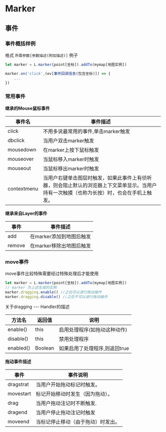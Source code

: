 # Marker
## 事件
### 事件概括样例
格式
`所需参数[参数描述(附加描述)]`
例子
```js
let marker = L.marker(point[坐标]).addTo(mymap[地图实例])

marker.on('click',(ev[事件回调信息(包含坐标)]) => {
	...
})
```



### 常用事件

**继承的Mouse鼠标事件**

| 事件名      | 事件描述                                                     |
| ----------- | ------------------------------------------------------------ |
| click       | 不用多说最常用的事件,单击marker触发                          |
| dbclick     | 当用户双击marker触发                                         |
| mousedown   | 在marker上按下鼠标触发                                       |
| mouseover   | 当鼠标移入marker时触发                                       |
| mouseout    | 当鼠标移出marker时触发                                       |
| contextmenu | 当用户右键单击图层时触发，如果此事件上有侦听器，则会阻止默认的浏览器上下文菜单显示。当用户持有一次触摸（也称为长按）时，也会在手机上触发。 |

**继承来自Layer的事件**

| 事件   | 事件描述                 |
| ------ | ------------------------ |
| add    | 在marker添加到地图后触发 |
| remove | 在marker移除出地图后触发 |



### move事件

move事件比较特殊需要经过特殊处理后才能使用

```js
let marker = L.marker(point[坐标]).addTo(mymap[地图实例])
// marker 为上述生成的实例
marker.dragging.enable() //之后可以进行拖动操作
marker.dragging.disable() //之后不可以进行拖动操作
```

关于dragging --- Handler的描述

| 方法名    | 返回值  | 说明                          |
| --------- | ------- | ----------------------------- |
| enable()  | this    | 启用处理程序(如拖动这种动作)  |
| disable() | this    | 禁用处理程序                  |
| enabled() | Boolean | 如果启用了处理程序,则返回true |

**拖动事件描述**

| 事件      | 事件说明                           |
| --------- | ---------------------------------- |
| dragstrat | 当用户开始拖动标记时触发。         |
| movestart | 标记开始移动时发生（因为拖动）。   |
| drag      | 当用户拖动注记时不断触发.          |
| dragend   | 当用户停止拖动注记时触发           |
| moveend   | 当标记停止移动（由于拖动）时发出。 |











